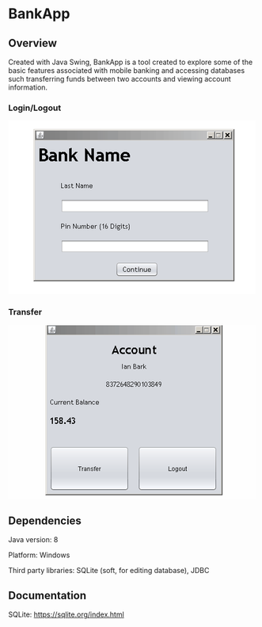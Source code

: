 # BankApp

## Overview

Created with Java Swing, BankApp is a tool created to explore some of the basic features associated with mobile banking and accessing databases such transferring funds between two accounts and viewing account information.

### Login/Logout

![BankApp Login Demo](img/loginDemo.gif)

### Transfer

![BankApp Transfer Demo](img/transferDemo.gif)

## Dependencies

Java version: 8

Platform: Windows

Third party libraries: SQLite (soft, for editing database), JDBC

## Documentation

SQLite: https://sqlite.org/index.html


